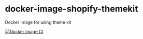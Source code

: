 # docker-image-shopify-themekit
Docker image for using theme kit

[![Docker Image CI](https://github.com/forgiv/docker-image-shopify-themekit/actions/workflows/docker-image.yml/badge.svg)](https://github.com/forgiv/docker-image-shopify-themekit/actions/workflows/docker-image.yml)
